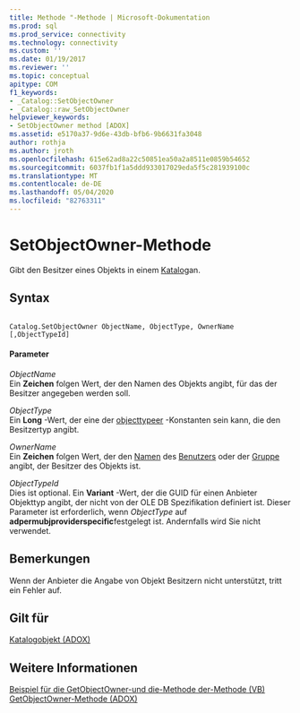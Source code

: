 ```yaml
---
title: Methode "-Methode | Microsoft-Dokumentation
ms.prod: sql
ms.prod_service: connectivity
ms.technology: connectivity
ms.custom: ''
ms.date: 01/19/2017
ms.reviewer: ''
ms.topic: conceptual
apitype: COM
f1_keywords:
- _Catalog::SetObjectOwner
- _Catalog::raw_SetObjectOwner
helpviewer_keywords:
- SetObjectOwner method [ADOX]
ms.assetid: e5170a37-9d6e-43db-bfb6-9b6631fa3048
author: rothja
ms.author: jroth
ms.openlocfilehash: 615e62ad8a22c50851ea50a2a8511e0859b54652
ms.sourcegitcommit: 6037fb1f1a5ddd933017029eda5f5c281939100c
ms.translationtype: MT
ms.contentlocale: de-DE
ms.lasthandoff: 05/04/2020
ms.locfileid: "82763311"
---
```

# <a name="setobjectowner-method"></a>SetObjectOwner-Methode
Gibt den Besitzer eines Objekts in einem [Katalog](../../../ado/reference/adox-api/catalog-object-adox.md)an.  
  
## <a name="syntax"></a>Syntax  
  
```  
  
Catalog.SetObjectOwner ObjectName, ObjectType, OwnerName [,ObjectTypeId]  
```  
  
#### <a name="parameters"></a>Parameter  
 *ObjectName*  
 Ein **Zeichen** folgen Wert, der den Namen des Objekts angibt, für das der Besitzer angegeben werden soll.  
  
 *ObjectType*  
 Ein **Long** -Wert, der eine der [objecttypeer](../../../ado/reference/adox-api/objecttypeenum.md) -Konstanten sein kann, die den Besitzertyp angibt.  
  
 *OwnerName*  
 Ein **Zeichen** folgen Wert, der den [Namen](../../../ado/reference/adox-api/name-property-adox.md) des [Benutzers](../../../ado/reference/adox-api/user-object-adox.md) oder der [Gruppe](../../../ado/reference/adox-api/group-object-adox.md) angibt, der Besitzer des Objekts ist.  
  
 *ObjectTypeId*  
 Dies ist optional. Ein **Variant** -Wert, der die GUID für einen Anbieter Objekttyp angibt, der nicht von der OLE DB Spezifikation definiert ist. Dieser Parameter ist erforderlich, wenn *ObjectType* auf **adpermubjproviderspecific**festgelegt ist. Andernfalls wird Sie nicht verwendet.  
  
## <a name="remarks"></a>Bemerkungen  
 Wenn der Anbieter die Angabe von Objekt Besitzern nicht unterstützt, tritt ein Fehler auf.  
  
## <a name="applies-to"></a>Gilt für  
 [Katalogobjekt (ADOX)](../../../ado/reference/adox-api/catalog-object-adox.md)  
  
## <a name="see-also"></a>Weitere Informationen  
 [Beispiel für die GetObjectOwner-und die-Methode der-Methode (VB)](../../../ado/reference/adox-api/getobjectowner-and-setobjectowner-methods-example-vb.md)   
 [GetObjectOwner-Methode (ADOX)](../../../ado/reference/adox-api/getobjectowner-method-adox.md)
